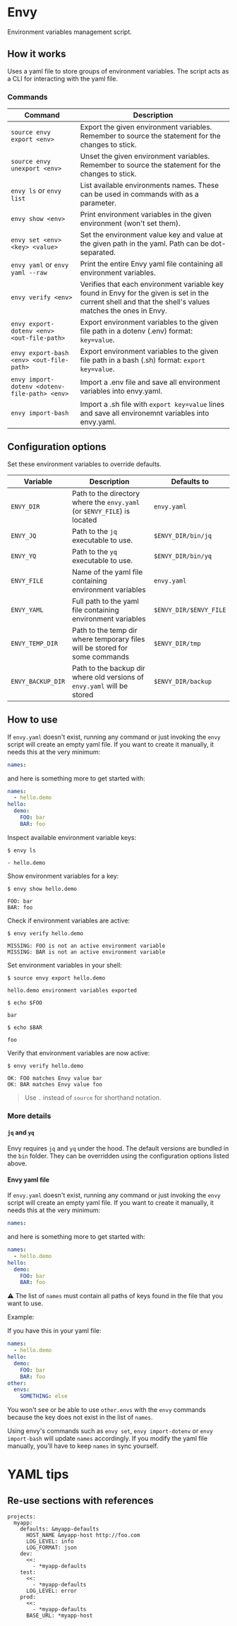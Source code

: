 # Envy

Environment variables management script.

## How it works

Uses a yaml file to store groups of environment variables. The script acts as a CLI for interacting with the yaml file.

### Commands

| Command                                       | Description                                                                                                                                                     |
| --------------------------------------------- | --------------------------------------------------------------------------------------------------------------------------------------------------------------- |
| `source envy export <env>`                    | Export the given environment variables. Remember to source the statement for the changes to stick.                                                              |
| `source envy unexport <env>`                  | Unset the given environment variables. Remember to source the statement for the changes to stick.                                                               |
| `envy ls` or `envy list`                      | List available environments names. These can be used in commands with <env> as a parameter.                                                                     |
| `envy show <env>`                             | Print environment variables in the given environment (won't set them).                                                                                          |
| `envy set <env> <key> <value>`                | Set the environment value key and value at the given path in the yaml. Path can be dot-separated.                                                               |
| `envy yaml` or `envy yaml --raw`              | Print the entire Envy yaml file containing all environment variables.                                                                                           |
| `envy verify <env>`                           | Verifies that each environment variable key found in Envy for the given <env> is set in the current shell and that the shell's values matches the ones in Envy. |
| `envy export-dotenv <env> <out-file-path>`    | Export environment variables to the given file path in a dotenv (.env) format: `key=value`.                                                                     |
| `envy export-bash <env> <out-file-path>`      | Export environment variables to the given file path in a bash (.sh) format: `export key=value`.                                                                 |
| `envy import-dotenv <dotenv-file-path> <env>` | Import a .env file and save all environment variables into envy.yaml.                                                                                           |
| `envy import-bash`                            | Import a .sh file with `export key=value` lines and save all environemnt variables into envy.yaml.                                                              |

## Configuration options

Set these environment variables to override defaults.

| Variable          | Description                                                                 | Defaults to            |
| ----------------- | --------------------------------------------------------------------------- | ---------------------- |
| `ENVY_DIR`        | Path to the directory where the `envy.yaml` (or `$ENVY_FILE`) is located    | `envy.yaml`            |
| `ENVY_JQ`         | Path to the `jq` executable to use.                                         | `$ENVY_DIR/bin/jq`     |
| `ENVY_YQ`         | Path to the `yq` executable to use.                                         | `$ENVY_DIR/bin/yq`     |
| `ENVY_FILE`       | Name of the yaml file containing environment variables                      | `envy.yaml`            |
| `ENVY_YAML`       | Full path to the yaml file containing environment variables                 | `$ENVY_DIR/$ENVY_FILE` |
| `ENVY_TEMP_DIR`   | Path to the temp dir where temporary files will be stored for some commands | `$ENVY_DIR/tmp`        |
| `ENVY_BACKUP_DIR` | Path to the backup dir where old versions of `envy.yaml` will be stored     | `$ENVY_DIR/backup`     |

## How to use

If `envy.yaml` doesn't exist, running any command or just invoking the `envy` script will create an empty yaml file. If you want to create it manually, it needs this at the very minimum:

```yaml
names:
```

and here is something more to get started with:

```yaml
names:
  - hello.demo
hello:
  demo:
    FOO: bar
    BAR: foo
```

Inspect available environment variable keys:

```
$ envy ls

- hello.demo
```

Show environment variables for a key:

```
$ envy show hello.demo

FOO: bar
BAR: foo
```

Check if environment variables are active:

```
$ envy verify hello.demo

MISSING: FOO is not an active environment variable
MISSING: BAR is not an active environment variable
```

Set environment variables in your shell:

```
$ source envy export hello.demo

hello.demo environment variables exported

$ echo $FOO

bar

$ echo $BAR

foo
```

Verify that environment variables are now active:

```
$ envy verify hello.demo

OK: FOO matches Envy value bar
OK: BAR matches Envy value foo
```

> Use `.` instead of `source` for shorthand notation.

### More details

#### `jq` and `yq`

Envy requires `jq` and `yq` under the hood. The default versions are bundled in the `bin` folder. They can be overridden using the configuration options listed above.

#### Envy yaml file

If `envy.yaml` doesn't exist, running any command or just invoking the `envy` script will create an empty yaml file. If you want to create it manually, it needs this at the very minimum:

```yaml
names:
```

and here is something more to get started with:

```yaml
names:
  - hello.demo
hello:
  demo:
    FOO: bar
    BAR: foo
```

:warning: The list of `names` must contain all paths of keys found in the file that you want to use.

Example:

If you have this in your yaml file:

```yaml
names:
  - hello.demo
hello:
  demo:
    FOO: bar
    BAR: foo
other:
  envs:
    SOMETHING: else
```

You won't see or be able to use `other.envs` with the `envy` commands because the key does not exist in the list of `names`.

Using envy's commands such as `envy set`, `envy import-dotenv` or `envy import-bash` will update `names` accordingly. If you modify the yaml file manually, you'll have to keep `names` in sync yourself.

# YAML tips

## Re-use sections with references

```
projects:
  myapp:
    defaults: &myapp-defaults
      HOST_NAME &myapp-host http://foo.com
      LOG_LEVEL: info
      LOG_FORMAT: json
    dev:
      <<:
        - *myapp-defaults
    test:
      <<:
        - *myapp-defaults
      LOG_LEVEL: error
    prod:
      <<:
        - *myapp-defaults
      BASE_URL: *myapp-host
```
